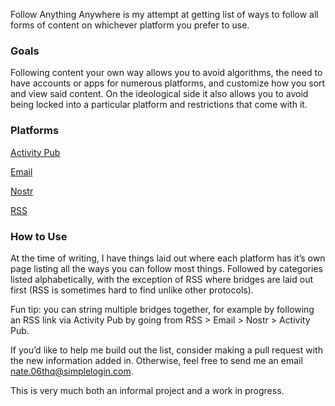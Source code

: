 Follow Anything Anywhere is my attempt at getting list of ways to follow all forms of content on whichever platform you prefer to use.

### Goals
Following content your own way allows you to avoid algorithms, the need to have accounts or apps for numerous platforms, and customize how you sort and view said content. On the ideological side it also allows you to avoid being locked into a particular platform and restrictions that come with it.

### Platforms

[Activity Pub](https://0n4t3.github.io/followanythinganywhere/activitypub.html)

[Email](https://0n4t3.github.io/followanythinganywhere/email.html)

[Nostr]()

[RSS](https://0n4t3.github.io/followanythinganywhere/rss)

### How to Use
At the time of writing, I have things laid out where each platform has it’s own page listing all the ways you can follow most things. Followed by categories listed alphabetically, with the exception of RSS where bridges are laid out first (RSS is sometimes hard to find unlike other protocols).

Fun tip: you can string multiple bridges together, for example by following an RSS link via Activity Pub by going from RSS > Email > Nostr > Activity Pub.

If you’d like to help me build out the list, consider making a pull request with the new information added in. Otherwise, feel free to send me an email nate.06thq@simplelogin.com.

This is very much both an informal project and a work in progress.
